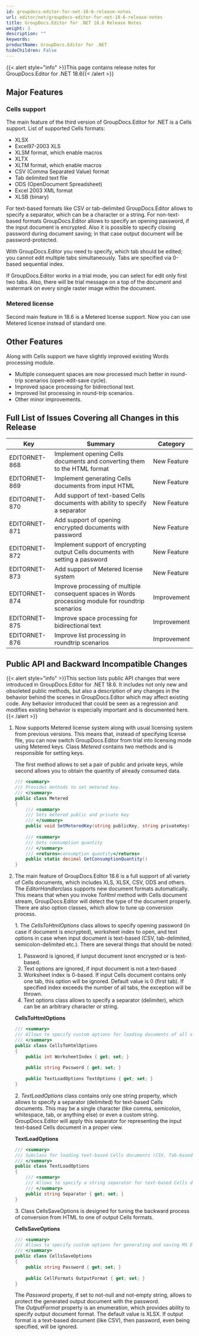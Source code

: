 ```yaml
---
id: groupdocs-editor-for-net-18-6-release-notes
url: editor/net/groupdocs-editor-for-net-18-6-release-notes
title: GroupDocs.Editor for .NET 18.6 Release Notes
weight: 3
description: ""
keywords: 
productName: GroupDocs.Editor for .NET
hideChildren: False
---
```

{{< alert style="info" >}}This page contains release notes for GroupDocs.Editor for .NET 18.6{{< /alert >}}

## Major Features

### Cells support

The main feature of the third version of GroupDocs.Editor for .NET is a Cells support. List of supported Cells formats:

*   XLSX
*   Excel97-2003 XLS
*   XLSM format, which enable macros
*   XLTX
*   XLTM format, which enable macros
*   CSV (Comma Separated Value) format
*   Tab delimited text file
*   ODS (OpenDocument Spreadsheet)
*   Excel 2003 XML format
*   XLSB (binary)

For text-based formats like CSV or tab-delimited GroupDocs.Editor allows to specify a separator, which can be a character or a string. For non-text-based formats GroupDocs.Editor allows to specify an opening password, if the input document is encrypted. Also it is possible to specify closing password during document saving; in that case output document will be password-protected.

With GroupDocs.Editor you need to specify, which tab should be edited; you cannot edit multiple tabs simultaneously. Tabs are specified via 0-based sequential index.

If GroupDocs.Editor works in a trial mode, you can select for edit only first two tabs. Also, there will be trial message on a top of the document and watermark on every single raster image within the document.

### Metered license

Second main feature in 18.6 is a Metered license support. Now you can use Metered license instead of standard one.

## Other Features

Along with Cells support we have slightly improved existing Words processing module.

*   Multiple consequent spaces are now processed much better in round-trip scenarios (open-edit-save cycle).
*   Improved space processing for bidirectional text.
*   Improved list processing in round-trip scenarios.
*   Other minor improvements.

## Full List of Issues Covering all Changes in this Release

| Key | Summary | Category |
| --- | --- | --- |
| EDITORNET-868 | Implement opening Cells documents and converting them to the HTML format | New Feature |
| EDITORNET-869 | Implement generating Cells documents from input HTML | New Feature |
| EDITORNET-870 | Add support of text-based Cells documents with ability to specify a separator | New Feature |
| EDITORNET-871 | Add support of opening encrypted documents with password | New Feature |
| EDITORNET-872 | Implement support of encrypting output Cells documents with setting a password | New Feature |
| EDITORNET-873 | Add support of Metered license system | New Feature |
| EDITORNET-874 | Improve processing of multiple consequent spaces in Words processing module for roundtrip scenarios | Improvement |
| EDITORNET-875 | Improve space processing for bidirectional text | Improvement |
| EDITORNET-876 | Improve list processing in roundtrip scenarios | Improvement |

## Public API and Backward Incompatible Changes

{{< alert style="info" >}}This section lists public API changes that were introduced in GroupDocs.Editor for .NET 18.6. It includes not only new and obsoleted public methods, but also a description of any changes in the behavior behind the scenes in GroupDocs.Editor which may affect existing code. Any behavior introduced that could be seen as a regression and modifies existing behavior is especially important and is documented here.{{< /alert >}}

1.  Now supports Metered license system along with usual licensing system from previous versions. This means that, instead of specifying license file, you can now switch GroupDocs.Editor from trial into licensing mode using Metered keys. Class *Metered* contains two methods and is responsible for setting keys.
    
    The first method allows to set a pair of public and private keys, while second allows you to obtain the quantity of already consumed data.
    
    
    
    ```csharp
    /// <summary>
    /// Provides methods to set metered key.
    /// </summary>
    public class Metered
    {
        /// <summary>
        /// Sets metered public and private key
        /// </summary>
        public void SetMeteredKey(string publicKey, string privateKey)
         
        /// <summary>
        /// Gets consumption quantity
        /// </summary>
        /// <returns>consumption quantity</returns>
        public static decimal GetConsumptionQuantity()
    }
    ```
    
2.  The main feature of GroupDocs.Editor 18.6 is a full support of all variety of Cells documents, which includes XLS, XLSX, CSV, ODS and others. The *EditorHandler*class supports new document formats automatically. This means that when you invoke *ToHtml* method with Cells document stream, GroupDocs.Editor will detect the type of the document properly. There are also option classes, which allow to tune up conversion process.  
      
    1\. The *CellsToHtmlOptions* class allows to specify opening password (in case if document is encrypted), worksheet index to open, and text options in case when input document is text-based (CSV, tab-delimited, semicolon-delimited etc.). There are several things that should be noted:  
    
    1.  Password is ignored, if iunput document isnot encrypted or is text-based.
    2.  Text options are ignored, if input document is not a text-based
    3.  Worksheet index is 0-based. If input Cells document contains only one tab, this option will be ignored. Default value is 0 (first tab). If specified index exceeds the number of all tabs, the exception will be thrown.
    4.  Text options class allows to specify a separator (delimiter), which can be an arbitrary character or string.  
          
        
    
    **CellsToHtmlOptions**
    
    ```csharp
    /// <summary>
    /// Allows to specify custom options for loading documents of all supportable Cells (Excel-compatible) formats
    /// </summary>
    public class CellsToHtmlOptions
    {
        public int WorksheetIndex { get; set; }
         
        public string Password { get; set; }
     
        public TextLoadOptions TextOptions { get; set; }
    }
    ```
    
      
    2. *TextLoadOptions* class contains only one string property, which allows to specify a separator (delimited) for text-based Cells documents. This may be a single character (like comma, semicolon, whitespace, tab, or anything else) or even a custom string. GroupDocs.Editor will apply this separator for representing the input text-based Cells document in a proper view.
    
    **TextLoadOptions**
    
    ```csharp
    /// <summary>
    /// Subclass for loading text-based Cells documents (CSV, Tab-based etc.)
    /// </summary>
    public class TextLoadOptions
    {
        /// <summary>
        /// Allows to specify a string separator for text-based Cells documents
        /// </summary>
        public string Separator { get; set; }
    }
    ```
    
      
    3\. Class CellsSaveOptions is designed for tuning the backward process of conversion from HTML to one of output Cells formats.
    
    **CellsSaveOptions**
    
    ```csharp
    /// <summary>
    /// Allows to specify custom options for generating and saving MS Excel-compliant documents
    /// </summary>
    public class CellsSaveOptions
    {
        public string Password { get; set; }
     
        public CellFormats OutputFormat { get; set; }
    }
    ```
    
    The *Password* property, if set to not-null and not-empty string, allows to protect the generated output document with the password. The *OutputFormat* property is an enumeration, which provides ability to specify output document format. The default value is XLSX. If output format is a text-based document (like CSV), then password, even being specified, will be ignored.
